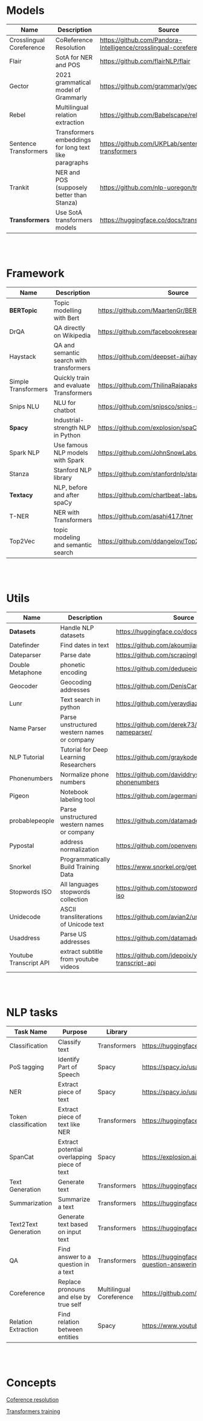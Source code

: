 
# Models
|Name|Description|Source|
|----|-----------|------|
|Crosslingual Coreference|CoReference Resolution|https://github.com/Pandora-Intelligence/crosslingual-coreference|
|Flair|SotA for NER and POS|https://github.com/flairNLP/flair|
|Gector|2021 grammatical model of Grammarly|https://github.com/grammarly/gector|
|Rebel|Multilingual relation extraction|https://github.com/Babelscape/rebel|
|Sentence Transformers|Transformers embeddings for long text like paragraphs|https://github.com/UKPLab/sentence-transformers|
|Trankit|NER and POS (supposely better than Stanza)|https://github.com/nlp-uoregon/trankit|
|**Transformers**|Use SotA transformers models|https://huggingface.co/docs/transformers/index|
<br/><br/>
# Framework
|Name|Description|Source|
|----|-----------|------|
|**BERTopic**|Topic modelling with Bert|https://github.com/MaartenGr/BERTopic|
|DrQA|QA directly on Wikipedia|https://github.com/facebookresearch/DrQA|
|Haystack|QA and semantic search with transformers|https://github.com/deepset-ai/haystack|
|Simple Transformers|Quickly train and evaluate Transformers|https://github.com/ThilinaRajapakse/simpletransformers|
|Snips NLU|NLU for chatbot|https://github.com/snipsco/snips-nlu|
|**Spacy**|Industrial-strength NLP in Python|https://github.com/explosion/spaCy|
|Spark NLP|Use famous NLP models with Spark|https://github.com/JohnSnowLabs/spark-nlp|
|Stanza|Stanford NLP library|https://github.com/stanfordnlp/stanza|
|**Textacy**|NLP, before and after spaCy|https://github.com/chartbeat-labs/textacy|
|T-NER|NER with Transformers|https://github.com/asahi417/tner|
|Top2Vec|topic modeling and semantic search|https://github.com/ddangelov/Top2Vec|
<br/><br/>
# Utils
|Name|Description|Source|
|----|-----------|------|
|**Datasets**|Handle NLP datasets|https://huggingface.co/docs/datasets/index|
|Datefinder|Find dates in text|https://github.com/akoumjian/datefinder|
|Dateparser|Parse date|https://github.com/scrapinghub/dateparser|
|Double Metaphone|phonetic encoding|https://github.com/dedupeio/doublemetaphone|
|Geocoder|Geocoding addresses|https://github.com/DenisCarriere/geocoder|
|Lunr|Text search in python|https://github.com/yeraydiazdiaz/lunr.py|
|Name Parser|Parse unstructured western names or company|https://github.com/derek73/python-nameparser/|
|NLP Tutorial|Tutorial for Deep Learning Researchers|https://github.com/graykode/nlp-tutorial|
|Phonenumbers|Normalize phone numbers|https://github.com/daviddrysdale/python-phonenumbers|
|Pigeon|Notebook labeling tool|https://github.com/agermanidis/pigeon|
|probablepeople|Parse unstructured western names or company|https://github.com/datamade/probablepeople|
|Pypostal|address normalization|https://github.com/openvenues/pypostal|
|Snorkel|Programmatically Build Training Data|https://www.snorkel.org/get-started/|
|Stopwords ISO|All languages stopwords collection|https://github.com/stopwords-iso/stopwords-iso|
|Unidecode|ASCII transliterations of Unicode text|https://github.com/avian2/unidecode|
|Usaddress|Parse US addresses|https://github.com/datamade/usaddress|
|Youtube Transcript API| extract subtitle from youtube videos | https://github.com/jdepoix/youtube-transcript-api|
<br/><br/>
# NLP tasks
|Task Name|Purpose|Library|Link|
|---------|-------|-------|----|
|Classification|Classify text|Transformers|https://huggingface.co/docs/transformers/tasks/sequence_classification
|PoS tagging|Identify Part of Speech|Spacy|https://spacy.io/usage/linguistic-features#pos-tagging
|NER|Extract piece of text|Spacy|https://spacy.io/usage/linguistic-features#named-entities
Token classification|Extract piece of text like NER|Transformers|https://huggingface.co/docs/transformers/tasks/token_classification|
|SpanCat|Extract potential overlapping piece of text|Spacy|https://explosion.ai/blog/spancat
|Text Generation|Generate text|Transformers|https://huggingface.co/docs/transformers/tasks/language_modeling
|Summarization|Summarize a text|Transformers|https://huggingface.co/docs/transformers/tasks/summarization
|Text2Text Generation|Generate text based on input text|Transformers|https://huggingface.co/docs/transformers/tasks/translation
|QA|Find answer to a question in a text|Transformers|https://huggingface.co/docs/transformers/task_summary#extractive-question-answering
|Coreference|Replace pronouns and else by true self|Multilingual Coreference|https://github.com/Pandora-Intelligence/crosslingual-coreference
|Relation Extraction|Find relation between entities|Spacy|https://www.youtube.com/watch?v=8HL-Ap5_Axo
<br/><br/>
# Concepts
[Coference resolution](/coference%20resolution.md)

[Transformers training](/Transformers%20training%20consideration.md)